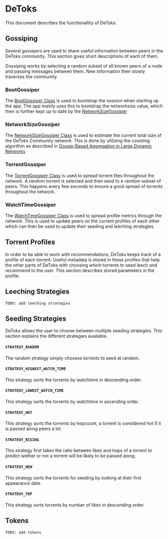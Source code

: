 # DeToks

This document describes the functionallity of DeToks.

## Gossiping

Several gossipers are used to share useful information between peers in the DeToks community. This section gives short descriptions of each of them.

Gossiping works by selecting a random subset of all known peers of a node and passing messages between them. New information then slowly traverses the community.

### BootGossiper

The [BootGossiper Class](./src/main/java/nl/tudelft/trustchain/detoks/gossiper/BootGossiper.kt) is used to bootstrap the session when starting up the app. The app mainly uses this to bootstrap the networksize value, which then is further kept up to date by the [NetworkSizeGossiper](#NetworkSizeGossiper)

### NetworkSizeGossiper

The [NetworkSizeGossiper Class](./src/main/java/nl/tudelft/trustchain/detoks/gossiper/NetworkSizeGossiper.kt) is used to estimate the current total size of the DeToks Community network. This is done by utilizing the counting algorithm as described in [Gossip-Based Aggregation in Large Dynamic Networks](https://dl-acm-org.tudelft.idm.oclc.org/doi/pdf/10.1145/1082469.1082470)

### TorrentGossiper

The [TorrentGossiper Class](./src/main/java/nl/tudelft/trustchain/detoks/gossiper/TorrentGossiper.kt) is used to spread torrent files throughout the network. A random torrent is selected and then send to a random subset of peers. This happens every few seconds to ensure a good spread of torrents throughout the network.

### WatchTimeGossiper

The [WatchTimeGossiper Class](./src/main/java/nl/tudelft/trustchain/detoks/gossiper/WatchTimeGossiper.kt) is used to spread profile metrics through the network. This is used to update peers on the current profiles of each other which can then be used to update their seeding and leeching strategies.

## Torrent Profiles

In order to be able to work with recommendations, DeToks keeps track of a profile of each torrent. Useful metadata is stored in these profiles that help the other parts of DeToks with choosing which torrents to seed leech and recommend to the user. This section describes stored parameters in the profile.

####

## Leeching Strategies

`TODO: add leeching strategies`

## Seeding Strategies

DeToks allows the user to choose between multiple seeding strategies. This section explains the different strategies available.

#### `STRATEGY_RANDOM`

The random strategy simply chooses torrents to seed at random.

#### `STRATEGY_HIGHEST_WATCH_TIME`

This strategy sorts the torrents by watchtime in descending order.

#### `STRATEGY_LOWEST_WATCH_TIME`

This strategy sorts the torrents by watchtime in ascending order.

#### `STRATEGY_HOT`

This strategy sorts the torrents by hopcount, a torrent is considered hot if it is passed along peers a lot.

#### `STRATEGY_RISING`

This strategy first takes the ratio between likes and hops of a torrent to predict wether or not a torrent will be likely to be passed along.

#### `STRATEGY_NEW`

This strategy sorts the torrents for seeding by looking at their first appearance date.

#### `STRATEGY_TOP`

This strategy sorts torrents by number of likes in descending order.

## Tokens

`TODO: add tokens`
